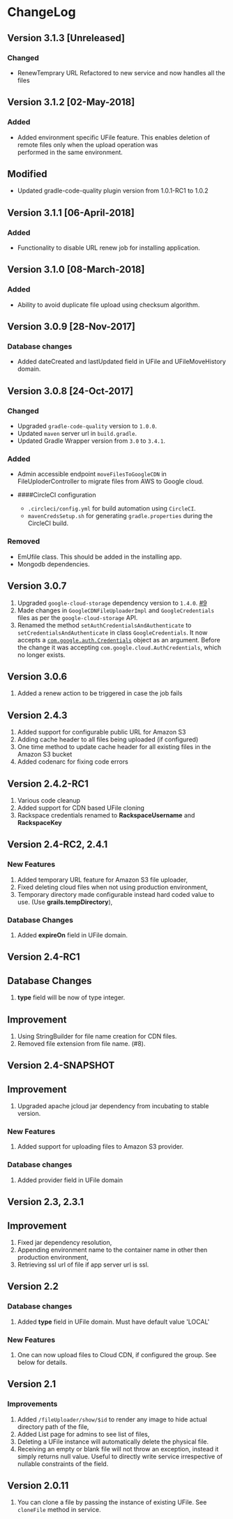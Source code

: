 # ChangeLog

## Version 3.1.3 [Unreleased]

### Changed
- RenewTemprary URL Refactored to new service and now handles all the files

## Version 3.1.2 [02-May-2018]

### Added
- Added environment specific UFile feature. This enables deletion of remote files only when the upload operation was  
performed in the same environment.

## Modified
- Updated gradle-code-quality plugin version from 1.0.1-RC1 to 1.0.2

## Version 3.1.1 [06-April-2018]

### Added
- Functionality to disable URL renew job for installing application.

## Version 3.1.0 [08-March-2018]

### Added
- Ability to avoid duplicate file upload using checksum algorithm.

## Version 3.0.9 [28-Nov-2017]

### Database changes
- Added dateCreated and lastUpdated field in UFile and UFileMoveHistory domain.

## Version 3.0.8 [24-Oct-2017]

### Changed
- Upgraded `gradle-code-quality` version to `1.0.0`.
- Updated `maven` server url in `build.gradle`.
- Updated Gradle Wrapper version from `3.0` to `3.4.1`.

### Added
- Admin accessible endpoint `moveFilesToGoogleCDN` in FileUploderController to migrate files from AWS to Google cloud.

- ####CircleCI configuration
   - `.circleci/config.yml` for build automation using `CircleCI`.
   -  `mavenCredsSetup.sh` for generating `gradle.properties` during the CircleCI build.
### Removed
- EmUfile class. This should be added in the installing app.
- Mongodb dependencies.

## Version 3.0.7

1. Upgraded `google-cloud-storage` dependency version to `1.4.0`. [#9](https://bitbucket.org/causecode/grails-file-uploader/issues/9/upgrade-google-cloud-storage-dependency-to)
2. Made changes in `GoogleCDNFileUploaderImpl` and `GoogleCredentials` files as per the `google-cloud-storage` API.
3. Renamed the method `setAuthCredentialsAndAuthenticate` to `setCredentialsAndAuthenticate` in class `GoogleCredentials`.
It now accepts a [`com.google.auth.Credentials`](https://github.com/google/google-auth-library-java/blob/master/credentials/java/com/google/auth/Credentials.java) object as an argument. Before the change it was accepting
`com.google.cloud.AuthCredentials`, which no longer exists.

## Version 3.0.6

1. Added a renew action to be triggered in case the job fails

## Version 2.4.3

1. Added support for configurable public URL for Amazon S3
2. Adding cache header to all files being uploaded (if configured)
3. One time method to update cache header for all existing files in the Amazon S3 bucket
4. Added codenarc for fixing code errors

## Version 2.4.2-RC1

1. Various code cleanup
2. Added support for CDN based UFile cloning
3. Rackspace credentials renamed to **RackspaceUsername** and **RackspaceKey**

## Version 2.4-RC2, 2.4.1

### New Features

1. Added temporary URL feature for Amazon S3 file uploader,
2. Fixed deleting cloud files when not using production environment,
3. Temporary directory made configurable instead hard coded value to use. (Use **grails.tempDirectory**),

### Database Changes

1. Added **expireOn** field in UFile domain.

## Version 2.4-RC1

## Database Changes

1. **type** field will be now of type integer.

## Improvement

1. Using StringBuilder for file name creation for CDN files.
2. Removed file extension from file name. (#8).

## Version 2.4-SNAPSHOT

## Improvement

1. Upgraded apache jcloud jar dependency from incubating to stable version.

### New Features

1. Added support for uploading files to Amazon S3 provider.

### Database changes

1. Added provider field in UFile domain

## Version 2.3, 2.3.1

## Improvement

1. Fixed jar dependency resolution,
2. Appending environment name to the container name in other then production environment,
3. Retrieving ssl url of file if app server url is ssl.

## Version 2.2

### Database changes

1. Added **type** field in UFile domain. Must have default value 'LOCAL'

### New Features

1. One can now upload files to Cloud CDN, if configured the group. See below for details.

## Version 2.1

### Improvements

1. Added `/fileUploader/show/$id` to render any image to hide actual directory path of the file,
2. Added List page for admins to see list of files,
3. Deleting a UFile instance will automatically delete the physical file.
4. Receiving an empty or blank file will not throw an exception, instead it simply returns null value. Useful to directly write service irrespective of nullable constraints of the field.

## Version 2.0.11

1. You can clone a file by passing the instance of existing UFile. See `cloneFile` method in service.
